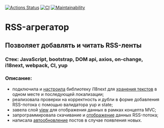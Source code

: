 [![Actions Status](https://github.com/Idzanaagi/frontend-project-lvl3/workflows/hexlet-check/badge.svg)](https://github.com/Idzanaagi/frontend-project-lvl3/actions)
[![CI](https://github.com/Idzanaagi/frontend-project-lvl3/workflows/CI/badge.svg)](https://github.com/Idzanaagi/frontend-project-lvl3/actions)
[![Maintainability](https://api.codeclimate.com/v1/badges/652cf42e93a2b00eb99f/maintainability)](https://codeclimate.com/github/Idzanaagi/frontend-project-lvl3/maintainability)

<!-- [Link to website](https://frontend-project-lvl3-eta-swart.vercel.app/) -->

<h1> RSS-агрегатор </h1>
<h2> Позволяет добавлять и читать RSS-ленты </h2>

### Стек: JavaScript, bootstrap, DOM api, axios, on-change, i18next, webpack, CI, yup

<!-- Проект ещё сырой , --> 

### Описание: 
- подключила и [настроила](https://github.com/Idzanaagi/frontend-project-lvl3/blob/7ad5d79b7f79fe9dbda13330e318d21690a866f7/src/main.js#L25) библиотеку i18next для [хранения текстов](https://github.com/Idzanaagi/frontend-project-lvl3/blob/7ad5d79b7f79fe9dbda13330e318d21690a866f7/src/locales/ru.js) в одном месте и последующей локализации;
- реализовала проверки на корректность и дубли в форме добавления RSS-потока с помощью валидатора yup и state;
- завела слой [view](https://github.com/Idzanaagi/frontend-project-lvl3/blob/7ad5d79b7f79fe9dbda13330e318d21690a866f7/src/view.js) для отображения данных в рамках концепта MVC;
- запрограммировала скачивание и [отображение](https://github.com/Idzanaagi/frontend-project-lvl3/blob/7ad5d79b7f79fe9dbda13330e318d21690a866f7/src/parser.js) данных RSS-потока;
- написала [автообновление](https://github.com/Idzanaagi/frontend-project-lvl3/blob/7ad5d79b7f79fe9dbda13330e318d21690a866f7/src/main.js#L48) постов в случае появления новых.

<!--
<b> Базовая функциональность </b>
[]("C:\Users\on8d\Downloads\My HTML.gif")

Деплой - 
-->

